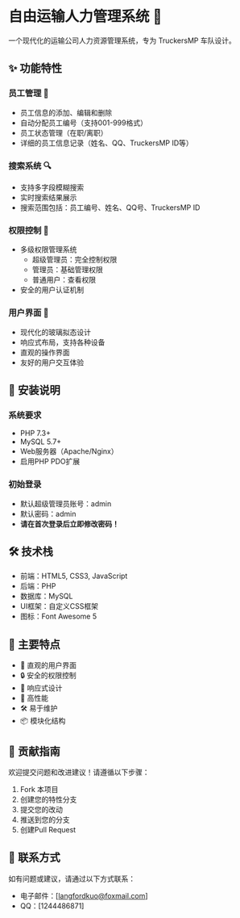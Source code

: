 # 自由运输人力管理系统 🚛

一个现代化的运输公司人力资源管理系统，专为 TruckersMP 车队设计。

## ✨ 功能特性

### 员工管理 👥
- 员工信息的添加、编辑和删除
- 自动分配员工编号（支持001-999格式）
- 员工状态管理（在职/离职）
- 详细的员工信息记录（姓名、QQ、TruckersMP ID等）

### 搜索系统 🔍
- 支持多字段模糊搜索
- 实时搜索结果展示
- 搜索范围包括：员工编号、姓名、QQ号、TruckersMP ID

### 权限控制 🔐
- 多级权限管理系统
  - 超级管理员：完全控制权限
  - 管理员：基础管理权限
  - 普通用户：查看权限
- 安全的用户认证机制

### 用户界面 💫
- 现代化的玻璃拟态设计
- 响应式布局，支持各种设备
- 直观的操作界面
- 友好的用户交互体验

## 🚀 安装说明

### 系统要求
- PHP 7.3+
- MySQL 5.7+
- Web服务器（Apache/Nginx）
- 启用PHP PDO扩展

### 初始登录
- 默认超级管理员账号：admin
- 默认密码：admin
- **请在首次登录后立即修改密码！**

## 🛠️ 技术栈

- 前端：HTML5, CSS3, JavaScript
- 后端：PHP
- 数据库：MySQL
- UI框架：自定义CSS框架
- 图标：Font Awesome 5

## 🌟 主要特点

- 🎯 直观的用户界面
- 🔒 安全的权限控制
- 📱 响应式设计
- 🚀 高性能
- 🛠️ 易于维护
- 📦 模块化结构

## 🤝 贡献指南

欢迎提交问题和改进建议！请遵循以下步骤：

1. Fork 本项目
2. 创建您的特性分支
3. 提交您的改动
4. 推送到您的分支
5. 创建Pull Request

## 📮 联系方式

如有问题或建议，请通过以下方式联系：

- 电子邮件：[langfordkuo@foxmail.com]
- QQ：[1244486871]
